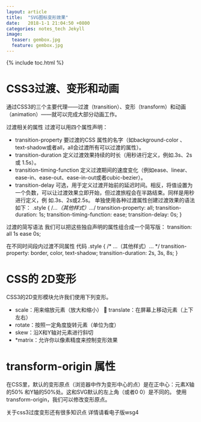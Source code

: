 ```yaml
---
layout: article
title:  "SVG图标变形效果"
date:   2018-1-1 21:04:50 +0800
categories: notes_tech Jekyll
image:
  teaser: gembox.jpg
  feature: gembox.jpg
---
```


{% include toc.html %}

# CSS3过渡、变形和动画 

通过CSS3的三个主要代理——过渡（transition）、变形（transform）和动画（animation）——就可以完成大部分动画工作。

过渡相关的属性 过渡可以用四个属性声明：
* transition-property 
要过渡的CSS 属性的名字（如background-color 、 text-shadow或者all，all会过渡所有可以过渡的属性）。 
* transition-duration
定义过渡效果持续的时长（用秒进行定义，例如.3s、2s或 1.5s）。 
* transition-timing-function
定义过渡期间的速度变化（例如ease、linear、 ease-in、ease-out、ease-in-out或者cubic-bezier）。 
* transition-delay
可选，用于定义过渡开始前的延迟时间。相反，将值设置为一个负数，可以让过渡效果立即开始，但过渡旅程会在半路结束。同样是用秒进行定义，例 如.3s、2s或2.5s。 单独使用各种过渡属性创建过渡效果的语法如下： 
.style {      /*...（其他样式）...*/     transition-property: all;     transition-duration: 1s;     transition-timing-function: ease;     transition-delay: 0s; } 

过渡的简写语法 我们可以把这些独自声明的属性组合成一个简写版： 
transition: all 1s ease 0s; 

在不同时间段内过渡不同属性 代码
.style {     /* ...（其他样式）... */      transition-property: border, color, text-shadow;     transition-duration: 2s, 3s, 8s; } 

# CSS的 2D变形 
CSS3的2D变形模块允许我们使用下列变形。 
* scale：用来缩放元素（放大和缩小）  translate：在屏幕上移动元素（上下左右）
* rotate：按照一定角度旋转元素（单位为度）
* skew：沿X和Y轴对元素进行斜切
* *matrix：允许你以像素精度来控制变形效果


# transform-origin 属性 
在CSS里，默认的变形原点（浏览器中作为变形中心的点）是在正中心：元素X轴的50% 和Y轴的50%处。这和SVG默认的左上角（或者0 0）是不同的。 
使用transform-origin，我们可以修改变形原点。 

关于css3过度变形还有很多知识点 详情请看电子版wsg4